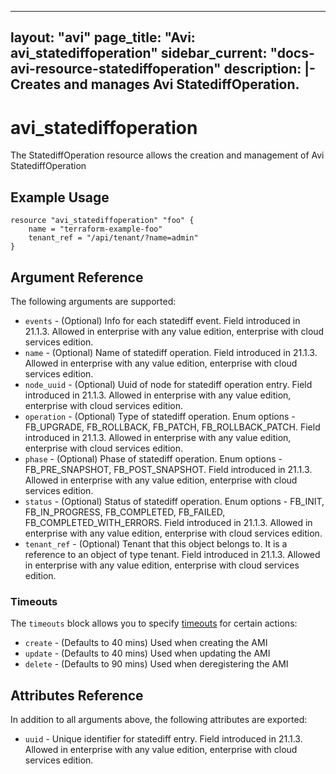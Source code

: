 <!--
    Copyright 2021 VMware, Inc.
    SPDX-License-Identifier: Mozilla Public License 2.0
-->
---
layout: "avi"
page_title: "Avi: avi_statediffoperation"
sidebar_current: "docs-avi-resource-statediffoperation"
description: |-
  Creates and manages Avi StatediffOperation.
---

# avi_statediffoperation

The StatediffOperation resource allows the creation and management of Avi StatediffOperation

## Example Usage

```hcl
resource "avi_statediffoperation" "foo" {
    name = "terraform-example-foo"
    tenant_ref = "/api/tenant/?name=admin"
}
```

## Argument Reference

The following arguments are supported:

* `events` - (Optional) Info for each statediff event. Field introduced in 21.1.3. Allowed in enterprise with any value edition, enterprise with cloud services edition.
* `name` - (Optional) Name of statediff operation. Field introduced in 21.1.3. Allowed in enterprise with any value edition, enterprise with cloud services edition.
* `node_uuid` - (Optional) Uuid of node for statediff operation entry. Field introduced in 21.1.3. Allowed in enterprise with any value edition, enterprise with cloud services edition.
* `operation` - (Optional) Type of statediff operation. Enum options - FB_UPGRADE, FB_ROLLBACK, FB_PATCH, FB_ROLLBACK_PATCH. Field introduced in 21.1.3. Allowed in enterprise with any value edition, enterprise with cloud services edition.
* `phase` - (Optional) Phase of statediff operation. Enum options - FB_PRE_SNAPSHOT, FB_POST_SNAPSHOT. Field introduced in 21.1.3. Allowed in enterprise with any value edition, enterprise with cloud services edition.
* `status` - (Optional) Status of statediff operation. Enum options - FB_INIT, FB_IN_PROGRESS, FB_COMPLETED, FB_FAILED, FB_COMPLETED_WITH_ERRORS. Field introduced in 21.1.3. Allowed in enterprise with any value edition, enterprise with cloud services edition.
* `tenant_ref` - (Optional) Tenant that this object belongs to. It is a reference to an object of type tenant. Field introduced in 21.1.3. Allowed in enterprise with any value edition, enterprise with cloud services edition.


### Timeouts

The `timeouts` block allows you to specify [timeouts](https://www.terraform.io/docs/configuration/resources.html#timeouts) for certain actions:

* `create` - (Defaults to 40 mins) Used when creating the AMI
* `update` - (Defaults to 40 mins) Used when updating the AMI
* `delete` - (Defaults to 90 mins) Used when deregistering the AMI

## Attributes Reference

In addition to all arguments above, the following attributes are exported:

* `uuid` -  Unique identifier for statediff entry. Field introduced in 21.1.3. Allowed in enterprise with any value edition, enterprise with cloud services edition.

